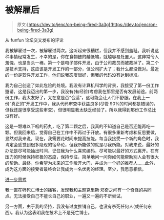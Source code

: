 # 被解雇后

> 原文:[https://dev.to/jenc/on-being-fired-3a3g](https://dev.to/jenc/on-being-fired-3a3g)

从 funfun 论坛交叉发布的评论

我被解雇过一次，被解雇过两次。这听起来很糟糕，但我并不感到羞耻。我听说这种事情经常发生，不幸的是，你在食物链的越低端，就越容易处置人。这非常令人羞愧，也是当头一棒。第一个是电子邮件开发，由于公司裁员而被裁掉了。第二个是技术支持，这应该是开发工作的一部分，但公司扩大了；我什么都没做对。最近的一份是软件开发工作，他们说我态度很好，但我的代码没有达到标准。

我为自己创造了如此危险的处境。我没有计算机科学的背景，我接受了第一份工作邀请，这是我迈出的第一步，我没有(有经验)考虑我在那里是否有发展前途。前两份工作，我太友好了，太在意是否“合适”，这可能会让人们不舒服。在我上一份“真正的”开发工作中，我从代码审查中获益良多(尽管 90%的时间都是错误的，但我还是很享受这些审查)，但很明显我太缺乏经验了。所以我得到那份工作总比没有好。

这是一颗难以下咽的药丸，吃了第二颗之后，我真的不知道自己是否还能再吃一颗。但我回来后，觉得自己在工作中不再过于开放。有很多重新考虑和反思要做，显然对我来说，现在，我需要花时间来提高技能。每当我接受一个新的角色时，我肯定会感觉到很多隐现的宿命论，但我所能做的就是尽我所能。对我来说，最好的办法是尽可能抽出时间，记住我为什么喜欢编码，尽可能以最好的方式离开。在有压力的时候保持积极的态度，保持专注，简单地问一问你如何能帮助别人会有很大的帮助。最终，你希望为未来的工作敞开大门，并成为一个好的推荐人……此外，成为这方面的接受者最终会让我成为一名优秀的经理。至少，我愿意相信。

<u>进一步思考</u>

我一直在听死亡博士的播客，发现我和主题克里斯·邓奇之间有一个奇怪的共同点。无法接受自己不擅长自己的职业，一遍又一遍的不断尝试。

另一方面，由于我的坚持，我没有过度推销自己，也没有杀死任何人(或任何东西)。我认为这表明我在技术上不是死亡博士。